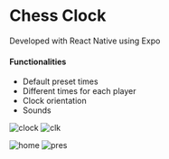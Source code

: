 # Chess Clock

Developed with React Native using Expo

#### Functionalities
- Default preset times
- Different times for each player
- Clock orientation
- Sounds

![clock](https://github.com/user-attachments/assets/a358637a-be98-44af-88b1-1153815475ed)
![clk](https://github.com/user-attachments/assets/8f0ac0ff-7c0c-4e82-b8ef-718ce5b89ffa)

![home](https://github.com/user-attachments/assets/9f6f534e-a9a0-41ea-9d07-d0d2171a4808)
![pres](https://github.com/user-attachments/assets/74d6940e-f8cf-46a8-80b0-633b431116b5)
